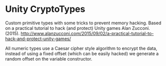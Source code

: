 # Unity CryptoTypes
Custom primitive types with some tricks to prevent memory hacking. 
Based on a practical tutorial to hack (and protect) Unity games Alan Zucconi.(2015).
http://www.alanzucconi.com/2015/09/02/a-practical-tutorial-to-hack-and-protect-unity-games/

All numeric types use a Caesar cipher style algorithm to encrypt the data, instead of using a fixed offset (which can be easily hacked) we generate a random offset on the variable constructor.